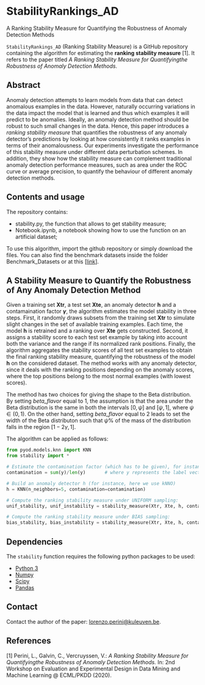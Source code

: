 # StabilityRankings_AD
A Ranking Stability Measure for Quantifying the Robustness of Anomaly Detection Methods

`StabilityRankings_AD` (Ranking Stability Measure) is a GitHub repository containing the algorithm for estimating the **ranking stability measure** [1].
It refers to the paper titled *A Ranking Stability Measure for Quantifyingthe Robustness of Anomaly Detection Methods*. 

## Abstract
Anomaly detection attempts to learn models from data that can detect anomalous examples in the data. However, naturally occurring variations in the data impact the model that is learned and thus which examples it will predict to be anomalies. Ideally, an anomaly detection method should be robust to such small changes in the data. Hence, this paper introduces a *ranking stability measure* that quantifies the robustness of any anomaly detector’s predictions by looking at how consistently it ranks examples in terms of their anomalousness. Our experiments investigate the performance of this stability measure under different data perturbation schemes. In addition, they show how the stability measure can complement traditional anomaly detection performance measures, such as area under the ROC curve or average precision, to quantify the behaviour of different anomaly detection methods.

## Contents and usage

The repository contains:
- stability.py, the function that allows to get stability measure;
- Notebook.ipynb, a notebook showing how to use the function on an artificial dataset;

To use this algorithm, import the github repository or simply download the files. You can also find the benchmark datasets inside the folder Benchmark_Datasets or at this [[link](https://www.dbs.ifi.lmu.de/research/outlier-evaluation/DAMI/)].

## A Stability Measure to Quantify the Robustness of Any Anomaly Detection Method

Given a training set **Xtr**, a test set **Xte**, an anomaly detector **h** and a contamaination factor **$\gamma$**, the algorithm estimates the model stability in three steps. First, it randomly draws subsets from the training set **Xtr** to simulate slight changes in the set of available training examples. Each time, the model **h** is retrained and a ranking over **Xte** gets constructed. Second, it assigns a stability score to each test set example by taking into account both the variance and the range if its normalized rank positions. Finally, the algorithm aggregates the stability scores of all test set examples to obtain the final ranking stability measure, quantifying the robustness of the model **h** on the considered dataset. The method works with any anomaly detector, since it deals with the ranking positions depending on the anomaly scores, where the top positions belong to the most normal examples (with lowest scores).

The method has two choices for giving the shape to the Beta distribution. By setting *beta_flavor* equal to 1, the assumption is that the area under the Beta distribution is the same in both the intervals $[0, \psi]$ and $[\psi,1]$, where $\psi \in (0,1)$. On the other hand, setting *beta_flavor* equal to 2 leads to set the width of the Beta distributon such that $\psi \%$ of the mass of the distribution falls in the region $[1 - 2 \gamma, 1]$.

The algorithm can be applied as follows:

```python
from pyod.models.knn import KNN
from stability import *

# Estimate the contamination factor (which has to be given), for instance with
contamination = sum(y)/len(y)       # where y represents the label vector (1 for anomaly, 0 for normal);

# Build an anomaly detector h (for instance, here we use kNNO)
h = KNN(n_neighbors=5, contamination=contamination)

# Compute the ranking stability measure under UNIFORM sampling:
unif_stability, unif_instability = stability_measure(Xtr, Xte, h, contamination, unif = True)

# Compute the ranking stability measure under BIAS sampling:
bias_stability, bias_instability = stability_measure(Xtr, Xte, h, contamination, unif = False)
```

## Dependencies

The `stability` function requires the following python packages to be used:
- [Python 3](http://www.python.org)
- [Numpy](http://www.numpy.org)
- [Scipy](http://www.scipy.org)
- [Pandas](https://pandas.pydata.org/)

## Contact

Contact the author of the paper: [lorenzo.perini@kuleuven.be](mailto:lorenzo.perini@kuleuven.be).


## References

[1] Perini, L., Galvin, C., Vercruyssen, V.: *A Ranking Stability Measure for Quantifyingthe Robustness of Anomaly Detection Methods.* In: 2nd Workshop on Evaluation and Experimental Design in Data Mining and Machine Learning @ ECML/PKDD (2020).
